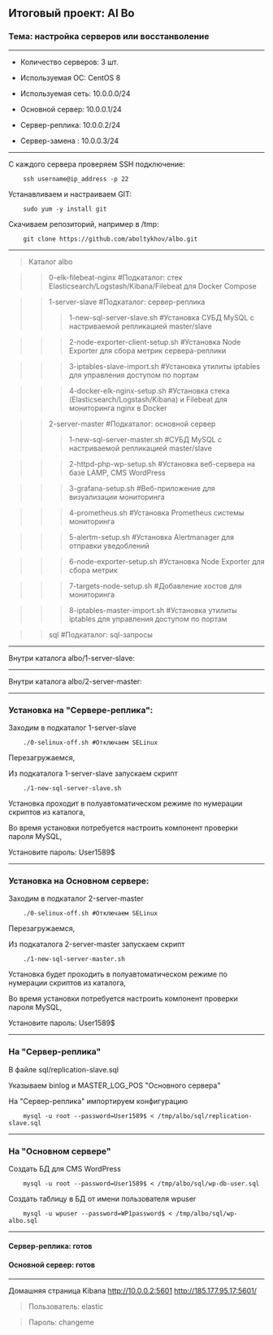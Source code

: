 ## Итоговый проект: Al Bo

### Тема: настройка серверов или восстанволение

---

- Количество серверов: 3 шт.

- Используемая ОС: CentOS 8

- Используемая сеть: 10.0.0.0/24

- Основной сервер: 10.0.0.1/24

- Сервер-реплика: 10.0.0.2/24

- Сервер-замена : 10.0.0.3/24 

---

С каждого сервера проверяем SSH подключение: 

        ssh username@ip_address -p 22

Устанавливаем и настраиваем GIT: 

        sudo yum -y install git

Скачиваем репозиторий, например в /tmp: 

        git clone https://github.com/aboltykhov/albo.git

---

> Каталог albo

>> 0-elk-filebeat-nginx		#Подкаталог: стек Elasticsearch/Logstash/Kibana/Filebeat для Docker Compose

>> 1-server-slave				#Подкаталог: сервер-реплика
>>> 1-new-sql-server-slave.sh		#Установка СУБД MySQL c настриваемой репликацией master/slave

>>> 2-node-exporter-client-setup.sh	#Установка Node Exporter для сбора метрик сервера-реплики

>>> 3-iptables-slave-import.sh		#Установка утилиты iptables для управления доступом по портам

>>> 4-docker-elk-nginx-setup.sh		#Установка стека (Elasticsearch/Logstash/Kibana) и Filebeat для мониторинга nginx в Docker
>> 

>> 2-server-master				#Подкаталог: основной сервер
>>> 1-new-sql-server-master.sh	#СУБД MySQL c настриваемой репликацией master/slave

>>> 2-httpd-php-wp-setup.sh		#Установка веб-сервера на базе LAMP, CMS WordPress

>>> 3-grafana-setup.sh			#Веб-приложение для визуализации мониторинга

>>> 4-prometheus.sh				#Установка Prometheus системы мониторинга 

>>> 5-alertm-setup.sh			#Установка Alertmanager для отправки уведоблений

>>> 6-node-exporter-setup.sh		#Установка Node Exporter для сбора метрик

>>> 7-targets-node-setup.sh		#Добавление хостов для мониторинга

>>> 8-iptables-master-import.sh	#Установка утилиты iptables для управления доступом по портам
>> 

>> sql					      	#Подкаталог: sql-запросы 
> 

---

Внутри каталога albo/1-server-slave:

---

Внутри каталога albo/2-server-master:

---

### Установка на "Сервере-реплика":

Заходим в подкаталог 1-server-slave

        ./0-selinux-off.sh #Отключаем SELinux

Перезагружаемся,

Из подкаталога 1-server-slave запускаем скрипт 

        ./1-new-sql-server-slave.sh

Установка проходит в полуавтоматическом режиме по нумерации скриптов из каталога,

Во время установки потребуется настроить компонент проверки пароля MySQL, 

Установите пароль: User1589$

---

### Установка на Основном сервере:

Заходим в подкаталог 2-server-master

        ./0-selinux-off.sh #Отключаем SELinux

Перезагружаемся,

Из подкаталога 2-server-master запускаем скрипт  

        ./1-new-sql-server-master.sh

Установка будет проходить в полуавтоматическом режиме по нумерации скриптов из каталога,

Во время установки потребуется настроить компонент проверки пароля MySQL, 

Установите пароль: User1589$

---

### На "Сервер-реплика"

В файле sql/replication-slave.sql

Указываем binlog и MASTER_LOG_POS "Основного сервера"

На "Сервер-реплика" импортируем конфигурацию

        mysql -u root --password=User1589$ < /tmp/albo/sql/replication-slave.sql

---

### На "Основном сервере"

Создать БД для CMS WordPress

        mysql -u root --password=User1589$ < /tmp/albo/sql/wp-db-user.sql

Создать таблицу в БД от имени пользователя wpuser

        mysql -u wpuser --password=WP1password$ < /tmp/albo/sql/wp-albo.sql

---

#### Сервер-реплика: готов

#### Основной сервер: готов

---

Домашняя страница Kibana http://10.0.0.2:5601 http://185.177.95.17:5601/

> Пользователь: elastic

> Пароль: changeme

